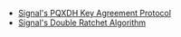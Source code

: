 * [Signal's PQXDH Key Agreement Protocol](https://signal.org/docs/specifications/pqxdh/)
* [Signal's Double Ratchet Algorithm](https://signal.org/docs/specifications/doubleratchet/)
